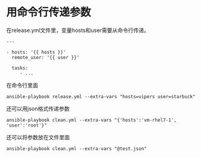 # 用命令行传递参数


在release.yml文件里，变量hosts和user需要从命令行传递。

```
---

- hosts: '{{ hosts }}'
  remote_user: '{{ user }}'

  tasks:
     - ...

```

在命令行里面

```
ansible-playbook release.yml --extra-vars "hosts=vipers user=starbuck"
```
还可以用json格式传递参数
```
ansible-playbook clean.yml --extra-vars "{'hosts':'vm-rhel7-1', 'user':'root'}"
```
还可以将参数放在文件里面
```
ansible-playbook clean.yml --extra-vars "@test.json"
```
